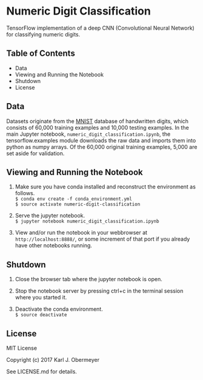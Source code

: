 # Numeric Digit Classification


TensorFlow implementation of a deep CNN (Convolutional Neural Network) for classifying numeric digits.



## Table of Contents


* Data
* Viewing and Running the Notebook
* Shutdown
* License



## Data


Datasets originate from the [MNIST](http://yann.lecun.com/exdb/mnist/) database of handwritten digits, which consists of 60,000 training examples and 10,000 testing examples. In the main Jupyter notebook, `numeric_digit_classification.ipynb`, the tensorflow.examples module downloads the raw data and imports them into python as numpy arrays. Of the 60,000 original training examples, 5,000 are set aside for validation.



## Viewing and Running the Notebook


1. Make sure you have conda installed and reconstruct the environment as follows.  
`$ conda env create -f conda_environment.yml  `  
`$ source activate numeric-digit-classification`

2. Serve the jupyter notebook.  
`$ jupyter notebook numeric_digit_classification.ipynb`

3. View and/or run the notebook in your webbrowser at `http://localhost:8888/`, or some increment of that port if you already have other notebooks running.



## Shutdown

1. Close the browser tab where the jupyter notebook is open.

2. Stop the notebook server by pressing ctrl+c in the terminal session where you started it.

3. Deactivate the conda environment.  
`$ source deactivate`



## License

MIT License

Copyright (c) 2017 Karl J. Obermeyer

See LICENSE.md for details.